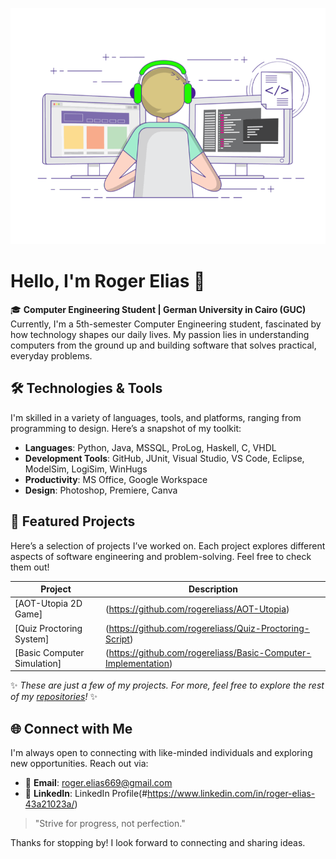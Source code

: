 <p align="center">
  <img src="https://github.com/rogereliass/rogereliass/blob/main/Github%20Img.gif" alt="Welcome to My GitHub Profile" width="600">
</p>

# Hello, I'm Roger Elias 👋

🎓 **Computer Engineering Student | German University in Cairo (GUC)**  
Currently, I'm a 5th-semester Computer Engineering student, fascinated by how technology shapes our daily lives. My passion lies in understanding computers from the ground up and building software that solves practical, everyday problems.

## 🛠️ Technologies & Tools
I'm skilled in a variety of languages, tools, and platforms, ranging from programming to design. Here’s a snapshot of my toolkit:

- **Languages**: Python, Java, MSSQL, ProLog, Haskell, C, VHDL
- **Development Tools**: GitHub, JUnit, Visual Studio, VS Code, Eclipse, ModelSim, LogiSim, WinHugs
- **Productivity**: MS Office, Google Workspace
- **Design**: Photoshop, Premiere, Canva

## 📂 Featured Projects
Here’s a selection of projects I’ve worked on. Each project explores different aspects of software engineering and problem-solving. Feel free to check them out!

| Project | Description |
| ------- | ----------- |
| [AOT-Utopia 2D Game] | (https://github.com/rogereliass/AOT-Utopia) |
| [Quiz Proctoring System] | (https://github.com/rogereliass/Quiz-Proctoring-Script) |
| [Basic Computer Simulation] | (https://github.com/rogereliass/Basic-Computer-Implementation) |

✨ *These are just a few of my projects. For more, feel free to explore the rest of my [repositories](https://github.com/rogereliass?tab=repositories)!* ✨


## 🌐 Connect with Me
I'm always open to connecting with like-minded individuals and exploring new opportunities. Reach out via:

- 📧 **Email**: roger.elias669@gmail.com
- 💼 **LinkedIn**: LinkedIn Profile(#https://www.linkedin.com/in/roger-elias-43a21023a/)

> "Strive for progress, not perfection."

Thanks for stopping by! I look forward to connecting and sharing ideas.
